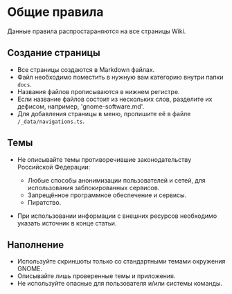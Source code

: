 # Общие правила

Данные правила распростараняются на все страницы Wiki.

## Создание страницы

- Все страницы создаются в Markdown файлах.
- Файл необходимо поместить в нужную вам категорию внутри папки `docs`.
- Названия файлов прописываются в нижнем регистре.
- Если название файлов состоит из нескольких слов, разделите их дефисом, например, 'gnome-software.md'.
- Для добавления страницы в меню, пропишите её в файле `/_data/navigations.ts`.

## Темы

- Не описывайте темы противоречившие законодательству Российской Федерации:
  - Любые способы анонимизации пользователей и сетей, для использования заблокированных сервисов.
  - Запрещённое программное обеспечение и сервисы.
  - Пиратство.

- При использовании информации с внешних ресурсов необходимо указать источник в конце статьи.

## Наполнение

- Используйте скриншоты только со стандартными темами окружения GNOME.
- Описывайте лишь проверенные темы и приложения.
- Не используйте опасные для пользователя и/или системы команды.
